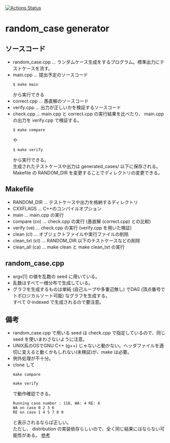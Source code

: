 [![Actions Status](https://github.com/spihill/random_case/workflows/verify/badge.svg)](https://github.com/spihill/random_case/actions)  
# random_case generator
## ソースコード
- random_case.cpp ... ランダムケース生成をするプログラム。標準出力にテストケースを流す。
- main.cpp ... 提出予定のソースコード  
  ```shell
  $ make main
  ```
  から実行できる
- correct.cpp ... 愚直解のソースコード
- verify.cpp ... 出力が正しいかを検証するソースコード
- check.cpp ... main.cpp と correct.cpp の実行結果を比べたり、 main.cpp の出力を verify.cpp で検証する。
  ```shell
  $ make compare
  ```
  や
  ```shell
  $ make verify
  ```
  から実行できる。  
  生成されたテストケースや出力は generated_cases/ 以下に保存される。  
  Makefile の RANDOM_DIR を変更することでディレクトリの変更できる。  
## Makefile
- RANDOM_DIR ... テストケースや出力を格納するディレクトリ
- CXXFLAGS ... C++のコンパイルオプション
- main ... main.cpp の実行
- compare (co) ... check.cpp の実行 (愚直解 (correct.cpp) との比較)
- verify (ve) ... check.cpp の実行 (verify.cpp を用いた検証)
- clean (cl) ... オブジェクトファイルや実行ファイルの削除
- clean_txt (ct) ... RANDOM_DIR 以下のテストケースなどの削除
- clean_all (ca) ... make clean と make clean_txt の実行
## random_case.cpp
- argv[1] の値を乱数の seed に用いている。
- 乱数はすべて一様分布で生成している。
- グラフを生成するものは単純 (自己ループや多重辺無し) でDAG (頂点番号でトポロジカルソート可能) なグラフを生成する。  
  すべて 0-indexed で生成されるので要注意。
## 備考
- random_case.cpp で用いる seed は check.cpp で指定しているので、同じ seed を使いまわさないように注意。
- UNIX系のOSでGNU C++ (g++) じゃないと動かない。ヘッダファイルを適切に変えると動くかもしれない(未検証)が、make は必要。
- 例外処理が不十分。
- clone して
  ```shell
  make compare
  ```
  ```shell
  make verify
  ```
  で動作確認できる。
  ```shell
  Running case number : 118, WA: 4 RE: 6
  WA on case 0 2 3 6
  RE on case 1 4 5 7 8 9
  ```
  と表示されるならば正しい。  
  ただし、 distribution の実装依存らしいので、全く同じ結果にはならない可能性がある。 [参考](https://qiita.com/kusano_k/items/19b92af89f873f4bc1f7) 